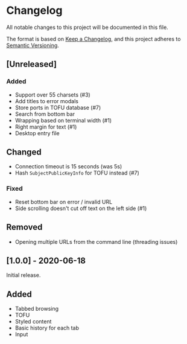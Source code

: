 # Changelog
All notable changes to this project will be documented in this file.

The format is based on [Keep a Changelog](https://keepachangelog.com/en/1.0.0/),
and this project adheres to [Semantic Versioning](https://semver.org/spec/v2.0.0.html).

## [Unreleased]
### Added
- Support over 55 charsets (#3)
- Add titles to error modals
- Store ports in TOFU database (#7)
- Search from bottom bar
- Wrapping based on terminal width (#1)
- Right margin for text (#1)
- Desktop entry file

## Changed
- Connection timeout is 15 seconds (was 5s)
- Hash `SubjectPublicKeyInfo` for TOFU instead (#7)

### Fixed
- Reset bottom bar on error / invalid URL
- Side scrolling doesn't cut off text on the left side (#1)

## Removed
- Opening multiple URLs from the command line (threading issues)

## [1.0.0] - 2020-06-18
Initial release.

## Added
- Tabbed browsing
- TOFU
- Styled content
- Basic history for each tab
- Input
